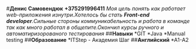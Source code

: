 #**Денис Самовендюк**
**+375291996411**
_Моя цель понять как работает web-приложения изнутри.Хотелось бы стать **Front-end developer**.Сильные стороны коммуникабельность и работа в команде так как много работал в общепите.Окончил курсы ручного и автоматиризорованого тестирования_ ##**Навыки**
*GIT
*Java
*Manual testing ##**Образование**
*ITStep - Академия Шаг ##**Английский**
\*А1-А2

